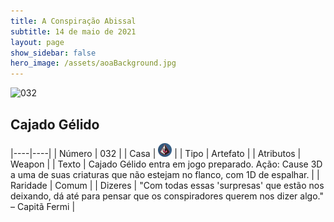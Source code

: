 ```yaml
---
title: A Conspiração Abissal
subtitle: 14 de maio de 2021
layout: page
show_sidebar: false
hero_image: /assets/aoaBackground.jpg
---
```


![032](https://cards-keyforge.s3.eu-north-1.amazonaws.com/media/pt/tac/032.png)

## Cajado Gélido

|----|----|
| Número | 032 |
| Casa | ![Conspiracy](https://raw.githubusercontent.com/cardsofkeyforge/cardsofkeyforge.github.io/master/tac/conspiracy.png "Conspiração") |
| Tipo | Artefato |
| Atributos | Weapon |
| Texto | Cajado Gélido entra em jogo preparado. Ação: Cause 3D a uma de suas criaturas  que não estejam no flanco, com 1D de espalhar. |
| Raridade | Comum |
| Dizeres | "Com todas essas 'surpresas' que estão nos deixando,  dá até para pensar que os conspiradores querem  nos dizer algo." – Capitã Fermi |

